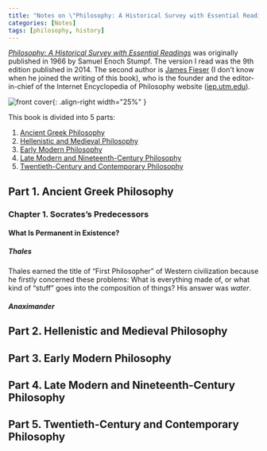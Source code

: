 ```yaml
---
title: "Notes on \"Philosophy: A Historical Survey with Essential Readings, 9th Edition\""
categories: [Notes]
tags: [philosophy, history]
---
```


*[Philosophy: A Historical Survey with Essential Readings](https://www.amazon.com/dp/007811909X)* was originally published in 1966 by Samuel Enoch Stumpf. The version I read was the 9th edition published in 2014. The second author is [James Fieser](http://utm.edu/staff/jfieser/) (I don't know when he joined the writing of this book), who is the founder and the editor-in-chief of the Internet Encyclopedia of Philosophy website ([iep.utm.edu](https://www.iep.utm.edu/)).

![front cover](https://images-na.ssl-images-amazon.com/images/I/51YGxvGYPXL._SX337_BO1,204,203,200_.jpg){: .align-right width="25%" }

This book is divided into 5 parts:

1. [Ancient Greek Philosophy](#part-1-ancient-greek-philosophy)
2. [Hellenistic and Medieval Philosophy](#part-2-hellenistic-and-medieval-philosophy)
3. [Early Modern Philosophy](#part-3-early-modern-philosophy)
4. [Late Modern and Nineteenth-Century Philosophy](#part-4-late-modern-and-nineteenth-century-philosophy)
5. [Twentieth-Century and Contemporary Philosophy](#part-5-twentieth-century-and-contemporary-philosophy)

## Part 1. Ancient Greek Philosophy

### Chapter 1. Socrates’s Predecessors

#### What Is Permanent in Existence?

##### Thales

Thales earned the title of “First Philosopher” of Western civilization because he firstly concerned these problems: What is everything made of, or what kind of “stuff” goes into the composition of things? His answer was *water*.

##### Anaximander

## Part 2. Hellenistic and Medieval Philosophy

## Part 3. Early Modern Philosophy

## Part 4. Late Modern and Nineteenth-Century Philosophy

## Part 5. Twentieth-Century and Contemporary Philosophy

